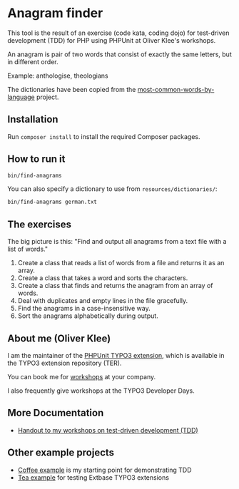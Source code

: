 # Anagram finder

This tool is the result of an exercise (code kata, coding dojo) for test-driven
development (TDD) for PHP using PHPUnit at Oliver Klee's workshops.

An anagram is pair of two words that consist of exactly the same letters, but
in different order.

Example: anthologise, theologians

The dictionaries have been copied from the
[most-common-words-by-language](https://github.com/oprogramador/most-common-words-by-language)
project.

## Installation

Run `composer install` to install the required Composer packages.

## How to run it

```bash
bin/find-anagrams
```

You can also specify a dictionary to use from `resources/dictionaries/`:

```bash
bin/find-anagrams german.txt
```

## The exercises

The big picture is this: "Find and output all anagrams from a text file with a list of words."

1. Create a class that reads a list of words from a file and returns it as an array.
2. Create a class that takes a word and sorts the characters.
3. Create a class that finds and returns the anagram from an array of words.
4. Deal with duplicates and empty lines in the file gracefully.
5. Find the anagrams in a case-insensitive way.
6. Sort the anagrams alphabetically during output.

## About me (Oliver Klee)

I am the maintainer of the
[PHPUnit TYPO3 extension](http://typo3.org/extensions/repository/view/phpunit),
which is available in the TYPO3 extension repository (TER).

You can book me for
[workshops](https://www.oliverklee.de/workshops/workshops.html)
at your company.

I also frequently give workshops at the TYPO3 Developer Days.

## More Documentation

* [Handout to my workshops on test-driven development (TDD)](https://github.com/oliverklee/tdd-reader)

## Other example projects

* [Coffee example](https://github.com/oliverklee/coffee)
  is my starting point for demonstrating TDD
* [Tea example](https://github.com/oliverklee/tea-for-workshops)
  for testing Extbase TYPO3 extensions
